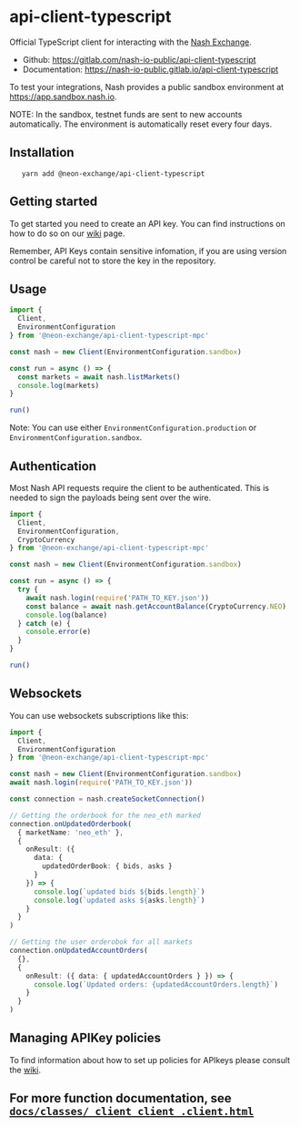 # api-client-typescript

Official TypeScript client for interacting with the [Nash Exchange](https://nash.io/).

- Github: https://gitlab.com/nash-io-public/api-client-typescript
- Documentation: https://nash-io-public.gitlab.io/api-client-typescript

To test your integrations, Nash provides a public sandbox environment at https://app.sandbox.nash.io.

NOTE: In the sandbox, testnet funds are sent to new accounts automatically. The environment is automatically reset every four days.

## Installation

```
   yarn add @neon-exchange/api-client-typescript
```

## Getting started

To get started you need to create an API key. You can find instructions on how to do so on our [wiki](https://gitlab.com/nash-io-public/api-client-typescript/-/wikis/Setting-up-API-keys) page.

Remember, API Keys contain sensitive infomation, if you are using version control be careful not to store the key in the repository.

## Usage

```typescript
import {
  Client,
  EnvironmentConfiguration
} from '@neon-exchange/api-client-typescript-mpc'

const nash = new Client(EnvironmentConfiguration.sandbox)

const run = async () => {
  const markets = await nash.listMarkets()
  console.log(markets)
}

run()
```

Note: You can use either `EnvironmentConfiguration.production` or `EnvironmentConfiguration.sandbox`.

## Authentication

Most Nash API requests require the client to be authenticated. This is needed to sign the payloads being sent over the wire.

```typescript
import {
  Client,
  EnvironmentConfiguration,
  CryptoCurrency
} from '@neon-exchange/api-client-typescript-mpc'

const nash = new Client(EnvironmentConfiguration.sandbox)

const run = async () => {
  try {
    await nash.login(require('PATH_TO_KEY.json'))
    const balance = await nash.getAccountBalance(CryptoCurrency.NEO)
    console.log(balance)
  } catch (e) {
    console.error(e)
  }
}

run()
```

## Websockets

You can use websockets subscriptions like this:

```typescript
import {
  Client,
  EnvironmentConfiguration
} from '@neon-exchange/api-client-typescript-mpc'

const nash = new Client(EnvironmentConfiguration.sandbox)
await nash.login(require('PATH_TO_KEY.json'))

const connection = nash.createSocketConnection()

// Getting the orderbook for the neo_eth marked
connection.onUpdatedOrderbook(
  { marketName: 'neo_eth' },
  {
    onResult: ({
      data: {
        updatedOrderBook: { bids, asks }
      }
    }) => {
      console.log(`updated bids ${bids.length}`)
      console.log(`updated asks ${asks.length}`)
    }
  }
)

// Getting the user orderobok for all markets
connection.onUpdatedAccountOrders(
  {},
  {
    onResult: ({ data: { updatedAccountOrders } }) => {
      console.log(`Updated orders: {updatedAccountOrders.length}`)
    }
  }
)
```

## Managing APIKey policies

To find information about how to set up policies for APIkeys please consult the [wiki](https://gitlab.com/nash-io-public/api-client-typescript/-/wikis/Apikey-policies).

## For more function documentation, see [`docs/classes/_client_client_.client.html`](./classes/_client_client_.client.html)
